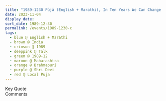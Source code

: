 ```yaml
---
title: "1989-1230 Pūjā (English + Marathi), In Ten Years We Can Change the World and Purity Is the Main Point, Brahmapuri, Maharashtra, India"
date: 2023-11-04
display_date: 
sort_date: 1989-12-30
permalink: /events/1989-1230-c
tags:
  - blue @ English + Marathi
  - brown @ India
  - crimson @ 1989
  - deeppink @ Talk
  - green @ 1989-12
  - maroon @ Maharashtra
  - orange @ Brahmapuri
  - purple @ Shri Devi
  - red @ Local Puja
---
```


<wave-list>
  <list-title color="green" width="75">Key Quote</list-title>
  <list-item color="BlanchedAlmond"  width="200"></list-item>
  <list-item color="Lavender"></list-item>
  <list-item color="BlanchedAlmond"></list-item>
</wave-list>

<br>

<wave-list>
  <list-title color="green" width="75">Comments</list-title>
  <list-item color="BlanchedAlmond"  width="200"></list-item>
  <list-item color="Lavender"></list-item>
  <list-item color="BlanchedAlmond"></list-item>
</wave-list>